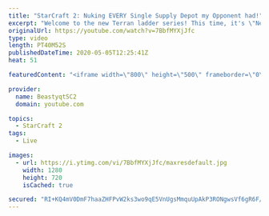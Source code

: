 ```yaml
---
title: "StarCraft 2: Nuking EVERY Single Supply Depot my Opponent had!"
excerpt: "Welcome to the new Terran ladder series! This time, it's \"Never Attack to Grandmaster!\" In this challenge, I play as Terran on the EU ladder, and in every game I'm not allowed to attack with any units except for using Ghosts. I'm allowed to make any army units for defending, as long as I don't attack"
originalUrl: https://youtube.com/watch?v=7BbfMYXjJfc
type: video
length: PT40M52S
publishedDateTime: 2020-05-05T12:25:41Z
heat: 51

featuredContent: "<iframe width=\"800\" height=\"500\" frameborder=\"0\" src=\"https://www.youtube.com/embed/7BbfMYXjJfc\" allow=\"accelerometer; autoplay; encrypted-media; gyroscope; picture-in-picture\" allowfullscreen></iframe>"

provider:
  name: BeastyqtSC2
  domain: youtube.com

topics:
  - StarCraft 2
tags:
  - Live

images:
  - url: https://i.ytimg.com/vi/7BbfMYXjJfc/maxresdefault.jpg
    width: 1280
    height: 720
    isCached: true

secured: "RI+KQ4mV0DmF7haaZHFPvW2ks3wo9qE5VnUgsMmquUpAkP3RONgwsVf6gR6F/LG+HWSc6Rn5QRYI9vqMIoQmEL+bzmgBTslV0gJaEBRpHlzm9aB3OKUmDDTZ3ev8i86ROZULgVW/JjO2XImKGWrgM2S8nkA+yue7H3/8cOXuq6ZC7m5xwEfW8Yra2RlzP9VOTI3zfkBXsj6L2Vvpd3mq81TRDwLcKdH/O0K1V1zCh4yJxZ6OXT7IOhMogzDSXa+cN5Yaacspz+OQ577HscCOJyRjWzaKe2kHhFQ1qmKqEQ2yST8nT7wxvtKoLdiRfwmKQTnTDCnKGcBG+1ipBb4f3ZiZ2eP33cwsU+2Kt2ZF4TtDvIZJQwFKbTVM4YrmnkMmJRrMOd0kyn8+Icevi8OsBwfgUnNHERjM85FxaMn9R5U=;5GoguKoHSRVw8i+2Y88MYA=="
---
```


